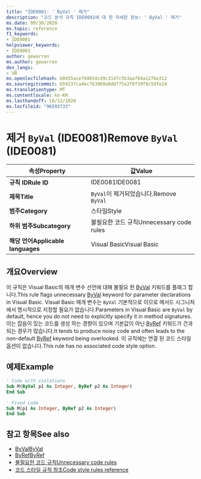 ```yaml
---
title: "IDE0081: ' ByVal ' 제거"
description: "코드 분석 규칙 IDE0081에 대 한 자세한 정보: ' ByVal ' 제거"
ms.date: 09/30/2020
ms.topic: reference
f1_keywords:
- IDE0081
helpviewer_keywords:
- IDE0081
author: gewarren
ms.author: gewarren
dev_langs:
- VB
ms.openlocfilehash: b0d55ace7d403dcd9c3147c5b3aaf04a1276e312
ms.sourcegitcommit: b59237ca4ec763969a0dd775a3f8f39f8c59fe24
ms.translationtype: MT
ms.contentlocale: ko-KR
ms.lasthandoff: 10/12/2020
ms.locfileid: "96593733"
---
```

# <a name="remove-byval-ide0081"></a><span data-ttu-id="bf9ce-103">제거 `ByVal` (IDE0081)</span><span class="sxs-lookup"><span data-stu-id="bf9ce-103">Remove `ByVal` (IDE0081)</span></span>

|<span data-ttu-id="bf9ce-104">속성</span><span class="sxs-lookup"><span data-stu-id="bf9ce-104">Property</span></span>|<span data-ttu-id="bf9ce-105">값</span><span class="sxs-lookup"><span data-stu-id="bf9ce-105">Value</span></span>|
|-|-|
| <span data-ttu-id="bf9ce-106">**규칙 ID**</span><span class="sxs-lookup"><span data-stu-id="bf9ce-106">**Rule ID**</span></span> | <span data-ttu-id="bf9ce-107">IDE0081</span><span class="sxs-lookup"><span data-stu-id="bf9ce-107">IDE0081</span></span> |
| <span data-ttu-id="bf9ce-108">**제목**</span><span class="sxs-lookup"><span data-stu-id="bf9ce-108">**Title**</span></span> | <span data-ttu-id="bf9ce-109">`ByVal`이 제거되었습니다.</span><span class="sxs-lookup"><span data-stu-id="bf9ce-109">Remove `ByVal`</span></span> |
| <span data-ttu-id="bf9ce-110">**범주**</span><span class="sxs-lookup"><span data-stu-id="bf9ce-110">**Category**</span></span> | <span data-ttu-id="bf9ce-111">스타일</span><span class="sxs-lookup"><span data-stu-id="bf9ce-111">Style</span></span> |
| <span data-ttu-id="bf9ce-112">**하위 범주**</span><span class="sxs-lookup"><span data-stu-id="bf9ce-112">**Subcategory**</span></span> | <span data-ttu-id="bf9ce-113">불필요한 코드 규칙</span><span class="sxs-lookup"><span data-stu-id="bf9ce-113">Unnecessary code rules</span></span> |
| <span data-ttu-id="bf9ce-114">**해당 언어**</span><span class="sxs-lookup"><span data-stu-id="bf9ce-114">**Applicable languages**</span></span> | <span data-ttu-id="bf9ce-115">Visual Basic</span><span class="sxs-lookup"><span data-stu-id="bf9ce-115">Visual Basic</span></span> |

## <a name="overview"></a><span data-ttu-id="bf9ce-116">개요</span><span class="sxs-lookup"><span data-stu-id="bf9ce-116">Overview</span></span>

<span data-ttu-id="bf9ce-117">이 규칙은 Visual Basic의 매개 변수 선언에 대해 불필요 한 [ByVal](../../../visual-basic/language-reference/modifiers/byval.md) 키워드를 플래그 합니다.</span><span class="sxs-lookup"><span data-stu-id="bf9ce-117">This rule flags unnecessary [ByVal](../../../visual-basic/language-reference/modifiers/byval.md) keyword for parameter declarations in Visual Basic.</span></span> <span data-ttu-id="bf9ce-118">Visual Basic 매개 변수는 `ByVal` 기본적으로 이므로 메서드 시그니처에서 명시적으로 지정할 필요가 없습니다.</span><span class="sxs-lookup"><span data-stu-id="bf9ce-118">Parameters in Visual Basic are `ByVal` by default, hence you do not need to explicitly specify it in method signatures.</span></span> <span data-ttu-id="bf9ce-119">이는 잡음이 있는 코드를 생성 하는 경향이 있으며 기본값이 아닌 [ByRef](../../../visual-basic/language-reference/modifiers/byref.md) 키워드가 간과 되는 경우가 많습니다.</span><span class="sxs-lookup"><span data-stu-id="bf9ce-119">It tends to produce noisy code and often leads to the non-default [ByRef](../../../visual-basic/language-reference/modifiers/byref.md) keyword being overlooked.</span></span> <span data-ttu-id="bf9ce-120">이 규칙에는 연결 된 코드 스타일 옵션이 없습니다.</span><span class="sxs-lookup"><span data-stu-id="bf9ce-120">This rule has no associated code style option.</span></span>

## <a name="example"></a><span data-ttu-id="bf9ce-121">예제</span><span class="sxs-lookup"><span data-stu-id="bf9ce-121">Example</span></span>

```vb
' Code with violations
Sub M(ByVal p1 As Integer, ByRef p2 As Integer)
End Sub

' Fixed code
Sub M(p1 As Integer, ByRef p2 As Integer)
End Sub
```

## <a name="see-also"></a><span data-ttu-id="bf9ce-122">참고 항목</span><span class="sxs-lookup"><span data-stu-id="bf9ce-122">See also</span></span>

- [<span data-ttu-id="bf9ce-123">ByVal</span><span class="sxs-lookup"><span data-stu-id="bf9ce-123">ByVal</span></span>](../../../visual-basic/language-reference/modifiers/byval.md)
- [<span data-ttu-id="bf9ce-124">ByRef</span><span class="sxs-lookup"><span data-stu-id="bf9ce-124">ByRef</span></span>](../../../visual-basic/language-reference/modifiers/byref.md)
- [<span data-ttu-id="bf9ce-125">불필요한 코드 규칙</span><span class="sxs-lookup"><span data-stu-id="bf9ce-125">Unnecessary code rules</span></span>](unnecessary-code-rules.md)
- [<span data-ttu-id="bf9ce-126">코드 스타일 규칙 참조</span><span class="sxs-lookup"><span data-stu-id="bf9ce-126">Code style rules reference</span></span>](index.md)
